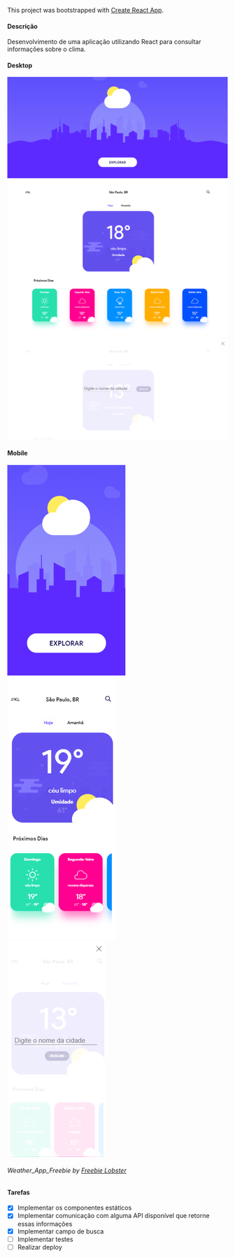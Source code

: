 This project was bootstrapped with [Create React App](https://github.com/facebook/create-react-app).

#### Descrição
 Desenvolvimento de uma aplicação utilizando React para consultar informações sobre o clima.
 
 
 #### Desktop
 ![Cat](https://github.com/karolinelemos/k-weather-app/blob/master/public/screens/home_desktop.png)
 ![Cat](https://github.com/karolinelemos/k-weather-app/blob/master/public/screens/search_desktop.png)
 ![Cat](https://github.com/karolinelemos/k-weather-app/blob/master/public/screens/search_modal_desktop.png)
 
 #### Mobile
 ![Cat](https://github.com/karolinelemos/k-weather-app/blob/master/public/screens/home_mobile.png) <br/>
 ![Cat](https://github.com/karolinelemos/k-weather-app/blob/master/public/screens/search_mobile.png) <br />
![Cat](https://github.com/karolinelemos/k-weather-app/blob/master/public/screens/search_modal_mobile.png)
 
 ###### Weather_App_Freebie by [Freebie Lobster](http://freebielobster.com)
 #### Tarefas 
 - [x] Implementar os componentes estáticos
 - [x] Implementar comunicação com alguma API disponível que retorne essas informações
 - [x] Implementar campo de busca
 - [ ] Implementar testes 
 - [ ] Realizar deploy
